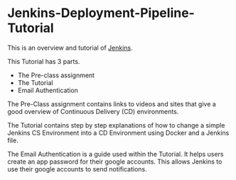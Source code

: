 # Jenkins-Deployment-Pipeline-Tutorial

This is an overview and tutorial of [Jenkins](https://www.jenkins.io/). 


This Tutorial has 3 parts. 
- The Pre-class assignment
- The Tutorial 
- Email Authentication 

The Pre-Class assignment contains links to videos and sites that give a good overview of Continuous Delivery (CD) environments.  


The Tutorial contains step by step explanations of how to change a simple Jenkins CS Environment into a CD Environment using Docker and a Jenkins file. 


The Email Authentication is a guide used within the Tutorial. It helps users create an app password for their google accounts. This allows 
Jenkins to use their google accounts to send notifications. 
